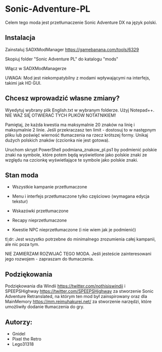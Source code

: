 # Sonic-Adventure-PL
Celem tego moda jest przetłumaczenie Sonic Adventure DX na język polski.

## Instalacja
Zainstaluj SADXModManager https://gamebanana.com/tools/6329

Skopiuj folder "Sonic Adventure PL" do katalogu "mods"

Włącz w SADXModManagerze

UWAGA: Mod jest niekompatybilny z modami wpływającymi na interfejs, takimi jak HD GUI.

## Chcesz wprowadzić własne zmiany?
Wyedytuj wybrany plik English.txt w wybranym folderze. Użyj Notepad++. NIE WAŻ SIĘ OTWIERAĆ TYCH PLIKÓW NOTATNIKIEM!

Pamiętaj, że każda kwestia ma maksymalnie 20 znaków na linię i maksymalnie 2 linie. Jeśli przekraczasz ten limit - dostosuj to w następnym pliku lub poświęć wierność tłumaczenia na rzecz krótszej formy. Unikaj dużych polskich znaków (czcionka nie jest gotowa).

Uruchom skrypt PowerShell podmiana_znakow_pl.ps1 by podmienić polskie znaki na symbole, które potem będą wyświetlone jako polskie znaki ze względu na czcionkę wyświetlające te symbole jako polskie znaki.

## Stan moda
- Wszystkie kampanie przetłumaczone

- Menu i interfejs przetłumaczone tylko częściowo (wymagana edycja tekstur)

- Wskazówki przetłumaczone

- Recapy nieprzetłumaczone

- Kwestie NPC nieprzetłumaczone (i nie wiem jak je podmienić)

tl;dr: Jest wszystko potrzebne do minimalnego zrozumienia całej kampanii, ale nic poza tym.

NIE ZAMIERZAM ROZWIJAĆ TEGO MODA. Jeśli jesteście zainteresowani jego rozwojem - zapraszam do tłumaczenia.

## Podziękowania
Podziękowania dla Windii https://twitter.com/nothisiswindii i SPEEPSHighway https://twitter.com/SPEEPSHighway za stworzenie Sonic Adventure Retranslated, na którym ten mod był zainspirowany oraz dla MainMemory https://mm.reimuhakurei.net/ za stworzenie narzędzi, które umożliwiły dodanie tłumaczenia do gry.

## Autorzy:
- Gnidel
- Pixel the Retro
- Lego31318

